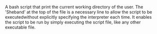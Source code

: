 A bash script that print the current working directory of the user. The 'Sheband' at the top of the file is a necessary line to allow the script to be executedwithout explicitly specifying the interpreter each time. It enables the script to be run by simply executing the script file, like any other executable file.
